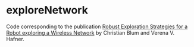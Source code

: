 # exploreNetwork
Code corresponding to the publication [Robust Exploration Strategies for a Robot exploring a Wireless Network](http://dx.doi.org/10.14279/tuj.eceasst.56.812) by Christian Blum and Verena V. Hafner.
